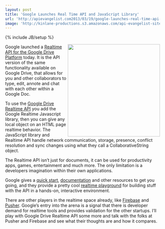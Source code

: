 ```yaml
---
layout: post
title: 'Google Launches Real Time API and JavaScript Library'
url: 'http://apievangelist.com2013/03/19/google-launches-real-time-api-and-javascript-library/'
image: 'http://kinlane-productions.s3.amazonaws.com/api-evangelist-site/blog/google-real-time-api-playground.png'
---
```

{% include JB/setup %}
<p>
     <a href="https://developers.google.com/drive/realtime/" target="_blank"><img src="https://s3.amazonaws.com/kinlane-productions/google-realtime/google-real-time-api-playground.png"  width="300" align="right" /></a>
</p>
<p>
     Google launched a <a href="http://googledevelopers.blogspot.com/2013/03/build-collaborative-apps-with-google.html">Realtime API for the Google Drive Platform</a> today. It is the API version of the same functionality available on Google Drive, that allows for you and other collaborators to type, edit, annote and chat with each other within a Google Doc.
</p>
<p>
     To use the <a href="https://developers.google.com/drive/realtime/" target="_blank">Google Drive Realtime API</a> you add the Google Realtime Javascript library, then you can give any local object on an HTML page realtime behavior. The JavaScript library and Realtime API handle network communication, storage, presence, conflict resolution and sync changes using what they call a CollaborativeString object.
</p>
<p>
     The Realtime API isn’t just for documents, it can be used for productivity apps, games, entertainment and much more. The only limitation is a developers imagination within their own applications.
</p>
<p>
     Google gives a <a href="https://developers.google.com/drive/realtime/realtime-quickstart">quick start</a>, <a href="https://developers.google.com/drive/realtime/reference/">documentation</a> and other resources to get you going, and they provide a pretty cool <a href="https://realtimeplayground.appspot.com/">realtime playground</a> for building stuff with the API in a hands-on, interactive environment.
</p>
<p>
     There are other players in the realtime space already, like <a href="https://www.firebase.com/">Firebase</a> and <a href="http://pusher.com/">Pusher</a>. Google’s entry into the arena is a signal that there is developer demand for realtime tools and provides validation for the other startups. I’ll play with Google Drive Realtime API some more and talk with the folks at Pusher and Firebase and see what their thoughts are and how it compares.
</p>
